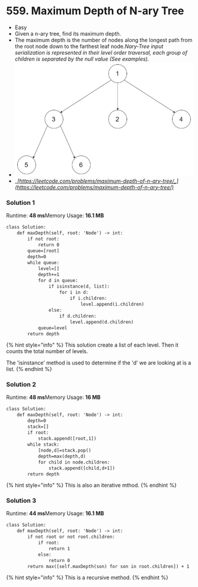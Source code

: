 # 559. Maximum Depth of N-ary Tree

* Easy
* Given a n-ary tree, find its maximum depth.
* The maximum depth is the number of nodes along the longest path from the root node down to the farthest leaf node._Nary-Tree input serialization is represented in their level order traversal, each group of children is separated by the null value (See examples)._
* __![](<../../.gitbook/assets/image (3) (1) (1) (1) (1) (1) (1) (1).png>)__
* __[_https://leetcode.com/problems/maximum-depth-of-n-ary-tree/_](https://leetcode.com/problems/maximum-depth-of-n-ary-tree/)__

### Solution 1

Runtime: **48 ms**Memory Usage: **16.1 MB**

```
class Solution:
    def maxDepth(self, root: 'Node') -> int:
        if not root:
            return 0
        queue=[root]
        depth=0
        while queue:
            level=[]
            depth+=1
            for d in queue:
                if isinstance(d, list):
                    for i in d:
                        if i.children:
                            level.append(i.children)
                else:
                    if d.children:
                        level.append(d.children)
            queue=level
        return depth 
```

{% hint style="info" %}
This solution create a list of each level. Then it counts the total number of levels.&#x20;

The 'isinstance' method is used to determine if the 'd' we are looking at is a list.&#x20;
{% endhint %}

### **Solution 2**

Runtime: **48 ms**Memory Usage: **16 MB**

```
class Solution:
    def maxDepth(self, root: 'Node') -> int:
        depth=0
        stack=[]
        if root:
            stack.append([root,1])
        while stack:
            [node,d]=stack.pop()
            depth=max(depth,d)
            for child in node.children:
                stack.append([child,d+1])
        return depth
```

{% hint style="info" %}
This is also an iterative mthod.&#x20;
{% endhint %}

### Solution 3

Runtime: **44 ms**Memory Usage: **16.1 MB**

```
class Solution:
    def maxDepth(self, root: 'Node') -> int:
        if not root or not root.children:
            if root:
                return 1
            else:
                return 0
        return max([self.maxDepth(son) for son in root.children]) + 1
```

{% hint style="info" %}
This is a recursive method.&#x20;
{% endhint %}
